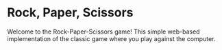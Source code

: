 # Rock, Paper, Scissors
Welcome to the Rock-Paper-Scissors game! This simple web-based implementation of the classic game where you play against the computer.
